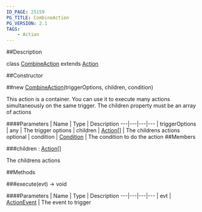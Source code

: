 ```yaml
---
ID_PAGE: 25159
PG_TITLE: CombineAction
PG_VERSION: 2.1
TAGS:
    - Action
---
```

##Description

class [CombineAction](/classes/2.2/CombineAction) extends [Action](/classes/2.2/Action)



##Constructor

##new [CombineAction](/classes/2.2/CombineAction)(triggerOptions, children, condition)

This action is a container. You can use it to execute many actions simultaneously on the same trigger. The children property must be an array of actions

####Parameters
 | Name | Type | Description
---|---|---|---
 | triggerOptions | any |  The trigger options
 | children | [Action](/classes/2.2/Action)[] |  The childrens actions
optional | condition | [Condition](/classes/2.2/Condition) |  The condition to do the action
##Members

###children : [Action](/classes/2.2/Action)[]

The childrens actions

##Methods

###execute(evt) &rarr; void



####Parameters
 | Name | Type | Description
---|---|---|---
 | evt | [ActionEvent](/classes/2.2/ActionEvent) |  The event to trigger

